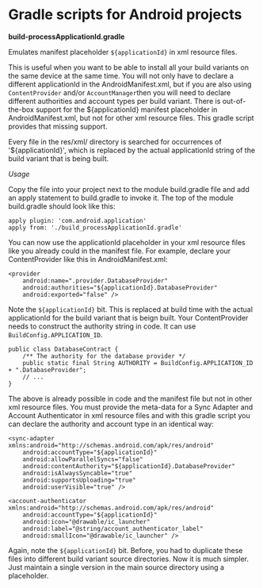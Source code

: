 Gradle scripts for Android projects
===================================

**build-processApplicationId.gradle**

Emulates manifest placeholder `${applicationId}` in xml resource files.

This is useful when you want to be able to install all your build variants on the same device at the same time. You will not only have to declare a different applicationId in the AndroidManifest.xml, but if you are also using `ContentProvider` and/or  `AccountManager`then you will need to declare different authorities and account types per build variant. There is out-of-the-box support for the ${applicationId} manifest placeholder in AndroidManifest.xml, but not for other xml resource files. This gradle script provides that missing support.

Every file in the res/xml/ directory is searched for occurrences of '${applicationId}', which is replaced by the actual applicationId string of the build variant that is being built.

*Usage*

Copy the file into your project next to the module build.gradle file and add an apply statement to build.gradle to invoke it. The top of the module build.gradle should look like this:

    apply plugin: 'com.android.application'
    apply from: './build_processApplicationId.gradle'

You can now use the applicationId placeholder in your xml resource files like you already could in the manifest file. For example, declare your ContentProvider like this in AndroidManifest.xml:

    <provider
        android:name=".provider.DatabaseProvider"
        android:authorities="${applicationId}.DatabaseProvider"
        android:exported="false" />

Note the `${applicationId}` bit. This is replaced at build time with the actual applicationId for the build variant that is beign built. Your ContentProvider needs to construct the authority string in code. It can use `BuildConfig.APPLICATION_ID`.

    public class DatabaseContract {
        /** The authority for the database provider */
        public static final String AUTHORITY = BuildConfig.APPLICATION_ID + ".DatabaseProvider";
        // ...
    }

The above is already possible in code and the manifest file but not in other xml resource files. You must provide the meta-data for a Sync Adapter and Account Authenticator in xml resource files and with this gradle script you can declare the authority and account type in an identical way:

    <sync-adapter xmlns:android="http://schemas.android.com/apk/res/android"
        android:accountType="${applicationId}"
        android:allowParallelSyncs="false"
        android:contentAuthority="${applicationId}.DatabaseProvider"
        android:isAlwaysSyncable="true"
        android:supportsUploading="true"
        android:userVisible="true" />

    <account-authenticator xmlns:android="http://schemas.android.com/apk/res/android"
        android:accountType="${applicationId}"
        android:icon="@drawable/ic_launcher"
        android:label="@string/account_authenticator_label"
        android:smallIcon="@drawable/ic_launcher" />

Again, note the `${applicationId}` bit. Before, you had to duplicate these files into different build variant source directories. Now it is much simpler. Just maintain a single version in the main source directory using a placeholder.
